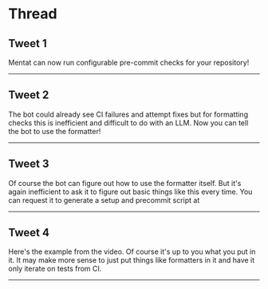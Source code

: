 # Thread

## Tweet 1

Mentat can now run configurable pre-commit checks for your repository!

---

## Tweet 2

The bot could already see CI failures and attempt fixes but for formatting checks this is inefficient and difficult to do with an LLM. Now you can tell the bot to use the formatter!

---

## Tweet 3

Of course the bot can figure out how to use the formatter itself. But it's again inefficient to ask it to figure out basic things like this every time. You can request it to generate a setup and precommit script at

---

## Tweet 4

Here's the example from the video. Of course it's up to you what you put in it. It may make more sense to just put things like formatters in it and have it only iterate on tests from CI.

---


